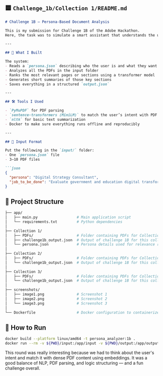 ## 🟦 `Challenge_1b/Collection 1/README.md`

```markdown
# Challenge 1B – Persona-Based Document Analysis

This is my submission for Challenge 1B of the Adobe Hackathon.  
Here, the task was to simulate a smart assistant that understands the user's intent (persona + task) and extracts the most relevant information from several PDFs.

---

## 🧠 What I Built

The system:
- Reads a `persona.json` describing who the user is and what they want to do
- Analyzes all the PDFs in the input folder
- Ranks the most relevant pages or sections using a transformer model
- Generates short summaries of those key sections
- Saves everything in a structured `output.json`

---

## 🛠 Tools I Used

- `PyMuPDF` for PDF parsing
- `sentence-transformers (MiniLM)` to match the user’s intent with PDF content
- `nltk` for basic text summarization
- Docker to make sure everything runs offline and reproducibly

---

## 📁 Input Format

Put the following in the `input/` folder:
- One `persona.json` file
- 3–10 PDF files

```json
{
  "persona": "Digital Strategy Consultant",
  "job_to_be_done": "Evaluate government and education digital transformation plans"
}
```

## 📁 Project Structure
```bash
├── app/
│   ├── main.py                  # Main application script
│   └── requirements.txt         # Python dependencies
│
├── Collection 1/
│   ├── PDFs/                    # Folder containing PDFs for Collection 1
│   ├── challenge1b_output.json  # Output of challenge 1B for this collection
│   └── persona.json             # Persona details used for relevance ranking
│
├── Collection 2/
│   ├── PDFs/                    # Folder containing PDFs for Collection 2
│   └── challenge1b_output.json  # Output of challenge 1B for this collection
│
├── Collection 3/
│   ├── PDFs/                    # Folder containing PDFs for Collection 3
│   └── challenge1b_output.json  # Output of challenge 1B for this collection
│
├── screenshots/
│   ├── image1.png               # Screenshot 1
│   ├── image2.png               # Screenshot 2
│   └── image3.png               # Screenshot 3
│
└── Dockerfile                   # Docker configuration to containerize the app

```

## 🐳 How to Run 
 
```bash
docker build --platform linux/amd64 -t persona_analyzer:1b .
docker run --rm -v ${PWD}/input:/app/input -v ${PWD}/output:/app/output --network none persona_analyzer:1b
```


This round was really interesting because we had to think about the user's intent and match it with dense PDF content using embeddings.
It was a good balance of NLP, PDF parsing, and logic structuring — and a fun challenge overall.
